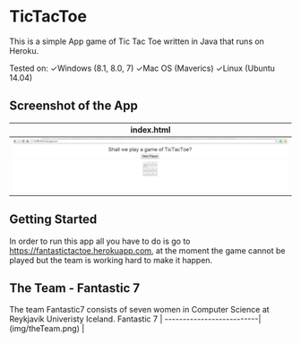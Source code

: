 # TicTacToe
This is a simple App game of Tic Tac Toe written in Java that runs on Heroku.

Tested on:
✓Windows (8.1, 8.0, 7)
✓Mac OS (Maverics)
✓Linux (Ubuntu 14.04)

## Screenshot of the App
index.html                |
--------------------------|
![random](img/random.png) |

## Getting Started
In order to run this app all you have to do is go to 
https://fantastictactoe.herokuapp.com, at the moment the game cannot be played but the team is working hard to make it happen.

## The Team - Fantastic 7
The team Fantastic7 consists of seven women in Computer Science at Reykjavík Univeristy Iceland.
Fantastic 7               |
--------------------------|
(img/theTeam.png) 		  |